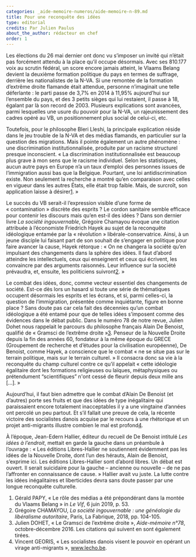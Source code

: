 ```yaml
---
categories: _aide-memoire-numeros/aide-memoire-n-89.md
title: Pour une reconquête des idées
type: editorial
credits: Par Julien Paulus
about_the_author: rédacteur en chef
order: 1
---
```

Les élections du 26 mai dernier ont donc vu s’imposer un invité qui n’était pas forcément attendu à la place qu’il occupe désormais. Avec ses 810.177 voix au scrutin fédéral, un score encore jamais atteint, le Vlaams Belang devient la deuxième formation politique du pays en termes de suffrage, derrière les nationalistes de la N-VA. Si une remontée de la formation d’extrême droite flamande était attendue, personne n’imaginait une telle déferlante : le parti passe de 3,7% en 2014 à 11,95% aujourd’hui sur l’ensemble du pays, et des 3 petits sièges qui lui restaient, il passe à 18, égalant par là son record de 2003. Plusieurs explications sont avancées, parmi lesquelles une usure du pouvoir pour la N-VA, un rajeunissement des cadres opéré au VB, un positionnement plus social de celui-ci, etc. 

Toutefois, pour le philosophe Bleri Lleshi, la principale explication réside dans le jeu trouble de la N-VA et des médias flamands, en particulier sur la question des migrations. Mais il pointe également un autre phénomène : une discrimination institutionnalisée, produite par un racisme structurel presque inconscient. «&nbsp;La discrimination institutionnalisée est beaucoup plus grave à mon sens que le racisme individuel. Selon les statistiques, aucun autre pays en Europe n’a un taux d’emploi des personnes issues de l’immigration aussi bas que la Belgique. Pourtant, une loi antidiscrimination existe. Non seulement la recherche a montré qu’en comparaison avec celles en vigueur dans les autres États, elle était trop faible. Mais, de surcroît, son application laisse à désirer[1](#footnote-1).&nbsp;» 

Le succès du VB serait-il l’expression visible d’une forme de «&nbsp;contamination&nbsp;» discrète des esprits ? Le cordon sanitaire semble efficace pour contenir les discours mais qu’en est-il des idées ? Dans son dernier livre _La société ingouvernable_, Grégoire Chamayou évoque une citation attribuée à l’économiste Friedrich Hayek au sujet de la reconquête idéologique entamée par la «&nbsp;révolution&nbsp;» libérale-conservatrice. Ainsi, à un jeune disciple lui faisant part de son souhait de s’engager en politique pour faire avancer la cause, Hayek rétorque : «&nbsp;On ne changera la société qu’en impulsant des changements dans la sphère des idées. Il faut d’abord atteindre les intellectuels, ceux qui enseignent et ceux qui écrivent, les convaincre par des arguments raisonnés. Leur influence sur la société prévaudra, et, ensuite, les politiciens suivront[2](#footnote-2).&nbsp;» 

Le combat des idées, donc, comme vecteur essentiel des changements de société. Est-ce dès lors un hasard si toute une série de thématiques occupent désormais les esprits et les écrans, et si, parmi celles-ci, la question de l’immigration, présentée comme inquiétante, figure en bonne place ? Sans doute pas car cela fait des décennies qu’un combat idéologique a été entamé pour que de telles idées s’imposent comme des évidences dans le débat public. Dans le numéro 78 de notre revue, Julien Dohet nous rappelait le parcours du philosophe français Alain De Benoist, qualifié de «&nbsp;Gramsci de l’extrême droite&nbsp;»[3](#footnote-3). Penseur de la Nouvelle Droite depuis la fin des années 60, fondateur à la même époque du GRECE (Groupement de recherche et d’études pour la civilisation européenne), De Benoist, comme Hayek, a conscience que le combat «&nbsp;ne se situe pas sur le terrain politique, mais sur le terrain culturel.&nbsp;» Il consacra donc sa vie à la reconquête du champ culturel contre ce qu’il appelait «&nbsp;cette idéologie égalitaire dont les formations religieuses ou laïques, métaphysiques ou prétendument “scientifiques” n'ont cessé de fleurir depuis deux mille ans \[…].&nbsp;»

Aujourd’hui, il faut bien admettre que le combat d’Alain De Benoist (et d’autres) porte ses fruits et que des idées de type inégalitaire qui paraissaient encore totalement inacceptables il y a une vingtaine d’années ont percolé un peu partout. Et s’il fallait une preuve de cela, la récente victoire des socialistes danois acquise par le recours à une rhétorique et un projet anti-migrants illustre combien le mal est profond[4](#footnote-4).

À l’époque, Jean-Edern Hallier, éditeur du recueil de De Benoist intitulé _Les idées à l’endroit_, mettait en garde la gauche dans un préambule à l’ouvrage : « Les éditions Libres-Hallier ne soutiennent évidemment pas les idées de la Nouvelle Droite, dont l’un des hérauts, Alain de Benoist, s’exprime ici. Les éditions Libres-Hallier sont d’abord libres. Un débat est ouvert. Il serait suicidaire pour la gauche – ancienne ou nouvelle – de ne pas l’affronter en connaissance de cause.&nbsp;» Hallier avait vu juste. La lutte contre les idées inégalitaires et liberticides devra sans doute passer par une longue reconquête culturelle.   

1. Gérald PAPY, « Le rôle des médias a été prépondérant dans la montée du Vlaams Belang » in _Le Vif_, 6 juin 2019, p. 53.
2. Grégoire CHAMAYOU, _La société ingouvernable : une généalogie du libéralisme autoritaire_, Paris, La Fabrique, 2018, pp. 104-105.
3. Julien DOHET, « Le Gramsci de l’extrême droite », _Aide-mémoire n°78_, octobre-décembre 2016. Les citations qui suivent en sont également tirées.
4. Vincent GEORIS, « Les socialistes danois visent le pouvoir en opérant un virage anti-migrants », www.lecho.be.
